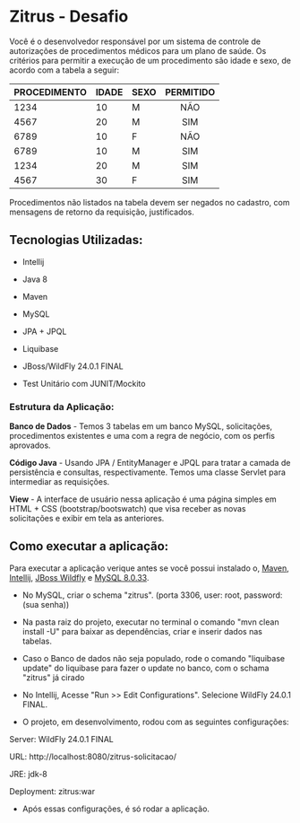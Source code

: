 <h1>Zitrus - Desafio</h1>

Você é o desenvolvedor responsável por um sistema de controle de autorizações de
procedimentos médicos para um plano de saúde. Os critérios para permitir a execução de um
procedimento são idade e sexo, de acordo com a tabela a seguir:

| PROCEDIMENTO | IDADE | SEXO | PERMITIDO |
|--------------|-------|------|:---------:|
| 1234         | 10    | M    | NÃO       |
| 4567         | 20    | M    | SIM       |
| 6789         | 10    | F    | NÃO       |
| 6789         | 10    | M    | SIM       |
| 1234         | 20    | M    | SIM       |
| 4567         | 30    | F    | SIM       |

Procedimentos não listados na tabela devem ser negados no cadastro, com mensagens de
retorno da requisição, justificados.


<h2>Tecnologias Utilizadas:</h2>



* Intellij

* Java 8

* Maven

* MySQL

* JPA + JPQL

* Liquibase

* JBoss/WildFly 24.0.1 FINAL

* Test Unitário com JUNIT/Mockito

<h3>Estrutura da Aplicação:</h3>


**Banco de Dados** - Temos 3 tabelas em um banco MySQL, solicitações, procedimentos existentes e uma com a regra de negócio, com os perfis aprovados.

**Código Java** - Usando JPA / EntityManager e JPQL para tratar a camada de persistência e consultas, respectivamente. Temos uma classe Servlet para intermediar as requisições.

**View** - A interface de usuário nessa aplicação é uma página simples em HTML + CSS (bootstrap/bootswatch) que visa receber as novas solicitações e exibir em tela as anteriores.


<h2>Como executar a aplicação:</h2>

Para executar a aplicação verique antes se você possui instalado o, [Maven](https://www.apache.org/), [Intellij](https://www.jetbrains.com/pt-br/idea/), [JBoss Wildfly](https://download.jboss.org/wildfly/24.0.1.Final/wildfly-24.0.1.Final.zip) e [MySQL 8.0.33](https://downloads.mysql.com/archives/workbench/).

+ No MySQL, criar o schema "zitrus". (porta 3306, user: root, password:(sua senha))

+ Na pasta raiz do projeto, executar no terminal o comando "mvn clean install -U" para baixar as dependências, criar e inserir dados nas tabelas.

+ Caso o Banco de dados não seja populado, rode o comando "liquibase update" do liquibase para fazer o update no banco, com o schama "zitrus" já cirado

+ No Intellij, Acesse "Run >> Edit Configurations". Selecione WildFly 24.0.1 FINAL.
+ O projeto, em desenvolvimento, rodou com as seguintes configurações:

 Server: WildFly 24.0.1 FINAL
 
 URL: http://localhost:8080/zitrus-solicitacao/
 
 JRE: jdk-8
 
 Deployment: zitrus:war

 

+ Após essas configurações, é só rodar a aplicação.
